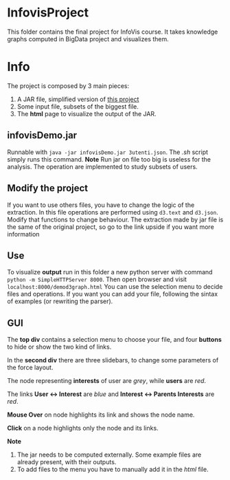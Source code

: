 # InfovisProject
This folder contains the final project for InfoVis course. It takes knowledge graphs computed in BigData project and visualizes them.

# Info 
The project is composed by 3 main pieces:
1. A JAR file, simplified version of [this project](https://github.com/carloLV/KnowledgeGraph)
2. Some input file, subsets of the biggest file.
3. The **html** page to visualize the output of the JAR.

## infovisDemo.jar
Runnable with `java -jar infovisDemo.jar 3utenti.json`. The *.sh* script simply runs this command.
**Note**
Run jar on file too big is useless for the analysis. The operation are implemented to study subsets of users.

## Modify the project
If you want to use others files, you have to change the logic of the extraction. In this file operations are performed using `d3.text` and `d3.json`. Modify that functions to change behaviour.
The extraction made by jar file is the same of the original project, so go to the link upside if you want more information

## Use
To visualize **output** run in this folder a new python server with command `python -m SimpleHTTPServer 8000`.
Then open browser and visit `localhost:8000/demod3graph.html`
You can use the selection menu to decide files and operations. If you want you can add your file, following the sintax of examples (or rewriting the parser).

## GUI
The **top div** contains a selection menu to choose your file, and four **buttons** to hide or show the two kind of links.

In the **second div** there are three slidebars, to change some parameters of the force layout.

The node representing **interests** of user are *grey*, while **users** are *red*.

The links **User <-> Interest** are *blue* and **Interest <-> Parents Interests** are *red*. 

**Mouse Over** on node highlights its link and shows the node name.

**Click** on a node highlights only the node and its links. 

**Note**
1. The jar needs to be computed externally. Some example files are already present, with their outputs.
2. To add files to the menu you have to manually add it in the *html* file.

